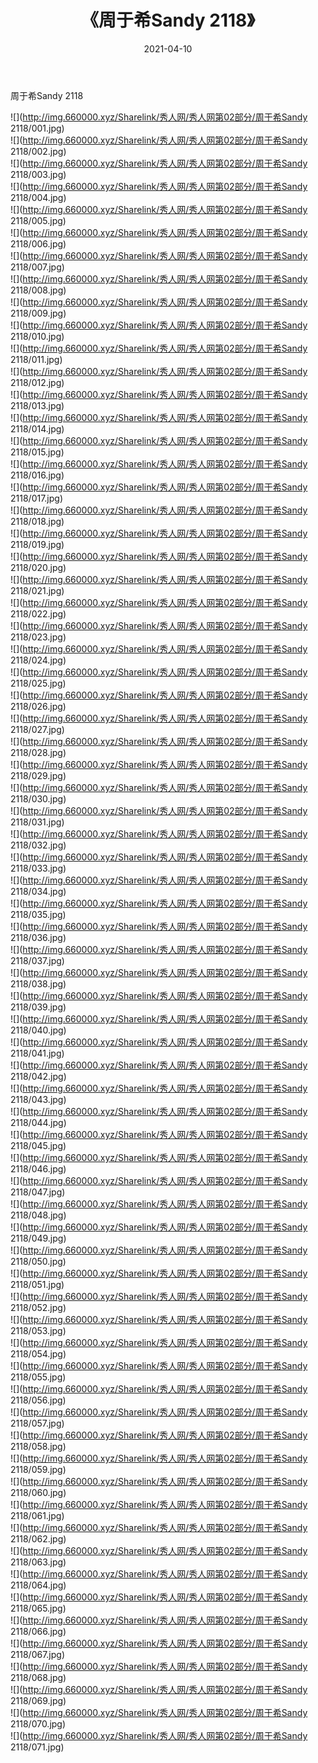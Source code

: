 ﻿---
layout: post
title:  《周于希Sandy 2118》
date:   2021-04-10
img: http://img.660000.xyz/Sharelink/秀人网/秀人网第02部分/周于希Sandy 2118/000.jpg
categories: [美女, 清纯, 唯美]
---

周于希Sandy 2118

  ![](http://img.660000.xyz/Sharelink/秀人网/秀人网第02部分/周于希Sandy 2118/001.jpg) <br> ![](http://img.660000.xyz/Sharelink/秀人网/秀人网第02部分/周于希Sandy 2118/002.jpg) <br> ![](http://img.660000.xyz/Sharelink/秀人网/秀人网第02部分/周于希Sandy 2118/003.jpg) <br> ![](http://img.660000.xyz/Sharelink/秀人网/秀人网第02部分/周于希Sandy 2118/004.jpg) <br> ![](http://img.660000.xyz/Sharelink/秀人网/秀人网第02部分/周于希Sandy 2118/005.jpg) <br> ![](http://img.660000.xyz/Sharelink/秀人网/秀人网第02部分/周于希Sandy 2118/006.jpg) <br> ![](http://img.660000.xyz/Sharelink/秀人网/秀人网第02部分/周于希Sandy 2118/007.jpg) <br> ![](http://img.660000.xyz/Sharelink/秀人网/秀人网第02部分/周于希Sandy 2118/008.jpg) <br> ![](http://img.660000.xyz/Sharelink/秀人网/秀人网第02部分/周于希Sandy 2118/009.jpg) <br> ![](http://img.660000.xyz/Sharelink/秀人网/秀人网第02部分/周于希Sandy 2118/010.jpg) <br> ![](http://img.660000.xyz/Sharelink/秀人网/秀人网第02部分/周于希Sandy 2118/011.jpg) <br> ![](http://img.660000.xyz/Sharelink/秀人网/秀人网第02部分/周于希Sandy 2118/012.jpg) <br> ![](http://img.660000.xyz/Sharelink/秀人网/秀人网第02部分/周于希Sandy 2118/013.jpg) <br> ![](http://img.660000.xyz/Sharelink/秀人网/秀人网第02部分/周于希Sandy 2118/014.jpg) <br> ![](http://img.660000.xyz/Sharelink/秀人网/秀人网第02部分/周于希Sandy 2118/015.jpg) <br> ![](http://img.660000.xyz/Sharelink/秀人网/秀人网第02部分/周于希Sandy 2118/016.jpg) <br> ![](http://img.660000.xyz/Sharelink/秀人网/秀人网第02部分/周于希Sandy 2118/017.jpg) <br> ![](http://img.660000.xyz/Sharelink/秀人网/秀人网第02部分/周于希Sandy 2118/018.jpg) <br> ![](http://img.660000.xyz/Sharelink/秀人网/秀人网第02部分/周于希Sandy 2118/019.jpg) <br> ![](http://img.660000.xyz/Sharelink/秀人网/秀人网第02部分/周于希Sandy 2118/020.jpg) <br> ![](http://img.660000.xyz/Sharelink/秀人网/秀人网第02部分/周于希Sandy 2118/021.jpg) <br> ![](http://img.660000.xyz/Sharelink/秀人网/秀人网第02部分/周于希Sandy 2118/022.jpg) <br> ![](http://img.660000.xyz/Sharelink/秀人网/秀人网第02部分/周于希Sandy 2118/023.jpg) <br> ![](http://img.660000.xyz/Sharelink/秀人网/秀人网第02部分/周于希Sandy 2118/024.jpg) <br> ![](http://img.660000.xyz/Sharelink/秀人网/秀人网第02部分/周于希Sandy 2118/025.jpg) <br> ![](http://img.660000.xyz/Sharelink/秀人网/秀人网第02部分/周于希Sandy 2118/026.jpg) <br> ![](http://img.660000.xyz/Sharelink/秀人网/秀人网第02部分/周于希Sandy 2118/027.jpg) <br> ![](http://img.660000.xyz/Sharelink/秀人网/秀人网第02部分/周于希Sandy 2118/028.jpg) <br> ![](http://img.660000.xyz/Sharelink/秀人网/秀人网第02部分/周于希Sandy 2118/029.jpg) <br> ![](http://img.660000.xyz/Sharelink/秀人网/秀人网第02部分/周于希Sandy 2118/030.jpg) <br> ![](http://img.660000.xyz/Sharelink/秀人网/秀人网第02部分/周于希Sandy 2118/031.jpg) <br> ![](http://img.660000.xyz/Sharelink/秀人网/秀人网第02部分/周于希Sandy 2118/032.jpg) <br> ![](http://img.660000.xyz/Sharelink/秀人网/秀人网第02部分/周于希Sandy 2118/033.jpg) <br> ![](http://img.660000.xyz/Sharelink/秀人网/秀人网第02部分/周于希Sandy 2118/034.jpg) <br> ![](http://img.660000.xyz/Sharelink/秀人网/秀人网第02部分/周于希Sandy 2118/035.jpg) <br> ![](http://img.660000.xyz/Sharelink/秀人网/秀人网第02部分/周于希Sandy 2118/036.jpg) <br> ![](http://img.660000.xyz/Sharelink/秀人网/秀人网第02部分/周于希Sandy 2118/037.jpg) <br> ![](http://img.660000.xyz/Sharelink/秀人网/秀人网第02部分/周于希Sandy 2118/038.jpg) <br> ![](http://img.660000.xyz/Sharelink/秀人网/秀人网第02部分/周于希Sandy 2118/039.jpg) <br> ![](http://img.660000.xyz/Sharelink/秀人网/秀人网第02部分/周于希Sandy 2118/040.jpg) <br> ![](http://img.660000.xyz/Sharelink/秀人网/秀人网第02部分/周于希Sandy 2118/041.jpg) <br> ![](http://img.660000.xyz/Sharelink/秀人网/秀人网第02部分/周于希Sandy 2118/042.jpg) <br> ![](http://img.660000.xyz/Sharelink/秀人网/秀人网第02部分/周于希Sandy 2118/043.jpg) <br> ![](http://img.660000.xyz/Sharelink/秀人网/秀人网第02部分/周于希Sandy 2118/044.jpg) <br> ![](http://img.660000.xyz/Sharelink/秀人网/秀人网第02部分/周于希Sandy 2118/045.jpg) <br> ![](http://img.660000.xyz/Sharelink/秀人网/秀人网第02部分/周于希Sandy 2118/046.jpg) <br> ![](http://img.660000.xyz/Sharelink/秀人网/秀人网第02部分/周于希Sandy 2118/047.jpg) <br> ![](http://img.660000.xyz/Sharelink/秀人网/秀人网第02部分/周于希Sandy 2118/048.jpg) <br> ![](http://img.660000.xyz/Sharelink/秀人网/秀人网第02部分/周于希Sandy 2118/049.jpg) <br> ![](http://img.660000.xyz/Sharelink/秀人网/秀人网第02部分/周于希Sandy 2118/050.jpg) <br> ![](http://img.660000.xyz/Sharelink/秀人网/秀人网第02部分/周于希Sandy 2118/051.jpg) <br> ![](http://img.660000.xyz/Sharelink/秀人网/秀人网第02部分/周于希Sandy 2118/052.jpg) <br> ![](http://img.660000.xyz/Sharelink/秀人网/秀人网第02部分/周于希Sandy 2118/053.jpg) <br> ![](http://img.660000.xyz/Sharelink/秀人网/秀人网第02部分/周于希Sandy 2118/054.jpg) <br> ![](http://img.660000.xyz/Sharelink/秀人网/秀人网第02部分/周于希Sandy 2118/055.jpg) <br> ![](http://img.660000.xyz/Sharelink/秀人网/秀人网第02部分/周于希Sandy 2118/056.jpg) <br> ![](http://img.660000.xyz/Sharelink/秀人网/秀人网第02部分/周于希Sandy 2118/057.jpg) <br> ![](http://img.660000.xyz/Sharelink/秀人网/秀人网第02部分/周于希Sandy 2118/058.jpg) <br> ![](http://img.660000.xyz/Sharelink/秀人网/秀人网第02部分/周于希Sandy 2118/059.jpg) <br> ![](http://img.660000.xyz/Sharelink/秀人网/秀人网第02部分/周于希Sandy 2118/060.jpg) <br> ![](http://img.660000.xyz/Sharelink/秀人网/秀人网第02部分/周于希Sandy 2118/061.jpg) <br> ![](http://img.660000.xyz/Sharelink/秀人网/秀人网第02部分/周于希Sandy 2118/062.jpg) <br> ![](http://img.660000.xyz/Sharelink/秀人网/秀人网第02部分/周于希Sandy 2118/063.jpg) <br> ![](http://img.660000.xyz/Sharelink/秀人网/秀人网第02部分/周于希Sandy 2118/064.jpg) <br> ![](http://img.660000.xyz/Sharelink/秀人网/秀人网第02部分/周于希Sandy 2118/065.jpg) <br> ![](http://img.660000.xyz/Sharelink/秀人网/秀人网第02部分/周于希Sandy 2118/066.jpg) <br> ![](http://img.660000.xyz/Sharelink/秀人网/秀人网第02部分/周于希Sandy 2118/067.jpg) <br> ![](http://img.660000.xyz/Sharelink/秀人网/秀人网第02部分/周于希Sandy 2118/068.jpg) <br> ![](http://img.660000.xyz/Sharelink/秀人网/秀人网第02部分/周于希Sandy 2118/069.jpg) <br> ![](http://img.660000.xyz/Sharelink/秀人网/秀人网第02部分/周于希Sandy 2118/070.jpg) <br> ![](http://img.660000.xyz/Sharelink/秀人网/秀人网第02部分/周于希Sandy 2118/071.jpg) <br>